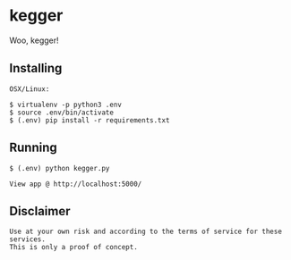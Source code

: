 # kegger #

Woo, kegger!

## Installing ##

	OSX/Linux:

	$ virtualenv -p python3 .env
	$ source .env/bin/activate
	$ (.env) pip install -r requirements.txt

## Running ##

	$ (.env) python kegger.py

	View app @ http://localhost:5000/

## Disclaimer ##

	Use at your own risk and according to the terms of service for these services.
	This is only a proof of concept.

